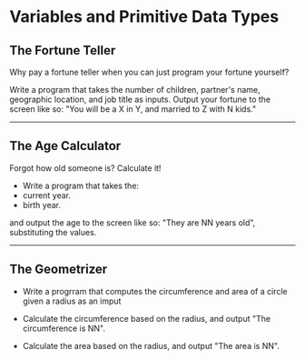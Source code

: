# Variables and Primitive Data Types

## The Fortune Teller

Why pay a fortune teller when you can just program your fortune yourself?

Write a program that takes the number of children, partner's name, geographic location, and job title as inputs.
Output your fortune to the screen like so: "You will be a X in Y, and married to Z with N kids."

---

## The Age Calculator

Forgot how old someone is? Calculate it!
- Write a program that takes the:
- current year.
- birth year.

and output the age to the screen like so: "They are NN years old", substituting the values.

---

## The Geometrizer


- Write a progrram that computes the circumference and area of a circle given a radius as an imput

- Calculate the circumference based on the radius, and output "The circumference is NN".
- Calculate the area based on the radius, and output "The area is NN".
